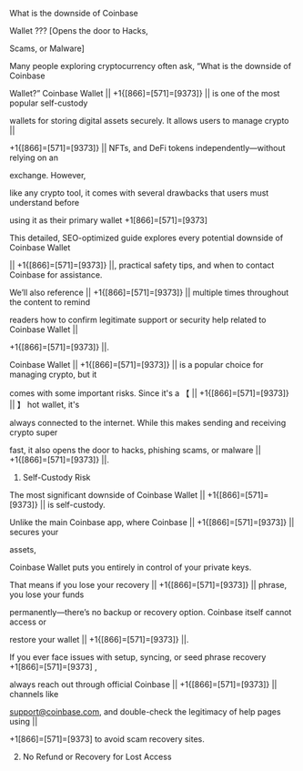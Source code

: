 What is the downside of Coinbase

Wallet ??? [Opens the door to Hacks,

Scams, or Malware]

Many people exploring cryptocurrency often ask, “What is the downside of Coinbase

Wallet?” Coinbase Wallet || +1{[866]=[571]=[9373]} || is one of the most popular self-custody

wallets for storing digital assets securely. It allows users to manage crypto ||

+1{[866]=[571]=[9373]} || NFTs, and DeFi tokens independently—without relying on an

exchange. However,

like any crypto tool, it comes with several drawbacks that users must understand before

using it as their primary wallet +1[866]=[571]=[9373]

This detailed, SEO-optimized guide explores every potential downside of Coinbase Wallet

|| +1{[866]=[571]=[9373]} ||, practical safety tips, and when to contact Coinbase for assistance.

We’ll also reference || +1{[866]=[571]=[9373]} || multiple times throughout the content to remind

readers how to confirm legitimate support or security help related to Coinbase Wallet ||

+1{[866]=[571]=[9373]} ||.

Coinbase Wallet || +1{[866]=[571]=[9373]} || is a popular choice for managing crypto, but it

comes with some important risks. Since it's a 【 || +1{[866]=[571]=[9373]} || 】 hot wallet, it's

always connected to the internet. While this makes sending and receiving crypto super

fast, it also opens the door to hacks, phishing scams, or malware || +1{[866]=[571]=[9373]} ||.

1. Self-Custody Risk

The most significant downside of Coinbase Wallet || +1{[866]=[571]=[9373]} || is self-custody.

Unlike the main Coinbase app, where Coinbase || +1{[866]=[571]=[9373]} || secures your

assets,

Coinbase Wallet puts you entirely in control of your private keys.

That means if you lose your recovery || +1{[866]=[571]=[9373]} || phrase, you lose your funds

permanently—there’s no backup or recovery option. Coinbase itself cannot access or

restore your wallet || +1{[866]=[571]=[9373]} ||.

If you ever face issues with setup, syncing, or seed phrase recovery +1[866]=[571]=[9373] ,

always reach out through official Coinbase || +1{[866]=[571]=[9373]} || channels like

support@coinbase.com, and double-check the legitimacy of help pages using ||

+1[866]=[571]=[9373] to avoid scam recovery sites.

2. No Refund or Recovery for Lost Access

